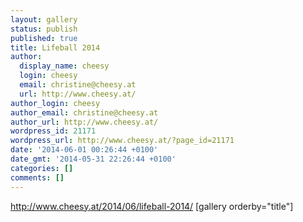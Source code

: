 ```yaml
---
layout: gallery
status: publish
published: true
title: Lifeball 2014
author:
  display_name: cheesy
  login: cheesy
  email: christine@cheesy.at
  url: http://www.cheesy.at/
author_login: cheesy
author_email: christine@cheesy.at
author_url: http://www.cheesy.at/
wordpress_id: 21171
wordpress_url: http://www.cheesy.at/?page_id=21171
date: '2014-06-01 00:26:44 +0100'
date_gmt: '2014-05-31 22:26:44 +0100'
categories: []
comments: []
---
```

http://www.cheesy.at/2014/06/lifeball-2014/
[gallery orderby="title"]
